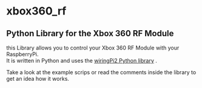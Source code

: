 xbox360_rf
==========

Python Library for the Xbox 360 RF Module
------------------------------------------------------------

this Library allows you to control your Xbox 360 RF Module
with your RaspberryPi.  
It is written in Python and uses the [wiringPi2 Python library](https://github.com/Gadgetoid/WiringPi2-Python) .

Take a look at the example scrips or read the comments inside the library to get an idea how it works.
